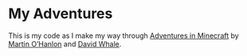 # My Adventures

This is my code as I make my way through [Adventures in Minecraft](http://www.wiley.com/WileyCDA/WileyTitle/productCd-111894691X.html) by [Martin O’Hanlon](http://www.stuffaboutcode.com/) and [David Whale](http://blog.whaleygeek.co.uk/).
